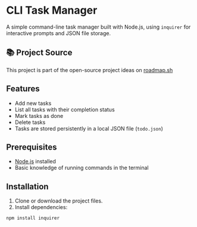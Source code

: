 # CLI Task Manager

A simple command-line task manager built with Node.js, using `inquirer` for interactive prompts and JSON file storage.


## 📚 Project Source

This project is part of the open-source project ideas on [roadmap.sh](https://roadmap.sh/projects/task-tracker)



## Features

- Add new tasks
- List all tasks with their completion status
- Mark tasks as done
- Delete tasks
- Tasks are stored persistently in a local JSON file (`todo.json`)

## Prerequisites

- [Node.js](https://nodejs.org/) installed
- Basic knowledge of running commands in the terminal

## Installation

1. Clone or download the project files.
2. Install dependencies:

```bash
npm install inquirer
